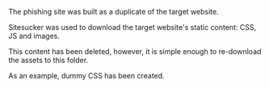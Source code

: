 The phishing site was built as a duplicate of the target website.

Sitesucker was used to download the target website's static content: CSS, JS and images. 

This content has been deleted, however, it is simple enough to re-download the assets to this folder. 

As an example, dummy CSS has been created.